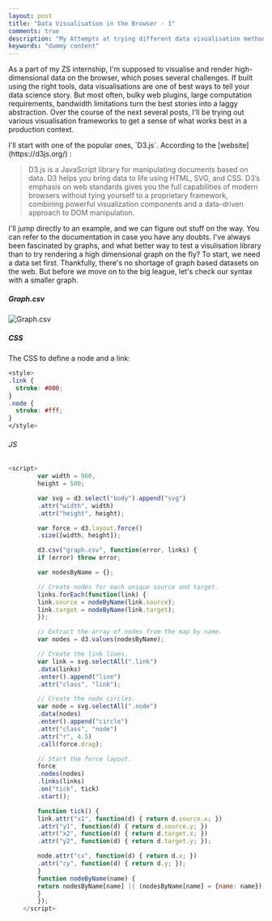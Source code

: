 ```yaml
---
layout: post
title: "Data Visualisation in the Browser - 1"
comments: true
description: "My Attempts at trying different data visualisation methods and frameworks"
keywords: "dummy content"
---
```

As a part of my ZS internship, I'm supposed to visualise and render high-dimensional data on the browser, which poses several challenges. If built using the 
right tools, data visualisations are one of best ways to tell your data science story. But most often, bulky web plugins, large computation requirements, 
bandwidth limitations turn the best stories into a laggy abstraction.
Over the course of the next several posts, I'll be trying out various visualisation frameworks to get a sense of what works best in a production context.
<div class="divider"></div>
I'll start with one of the popular ones, `D3.js`. According to the [website](https://d3js.org/) : 

> D3.js is a JavaScript library for manipulating documents based on data. D3 helps you bring data to life using HTML, SVG, and CSS. D3’s emphasis on web standards gives you the full capabilities of modern browsers without tying yourself to a proprietary framework, combining powerful visualization components and a data-driven approach to DOM manipulation.

I'll jump directly to an example, and we can figure out stuff on the way. You can refer to the documentation in case you have any doubts. 
I've always been fascinated by graphs, and what better way to test a visulisation library than to try rendering a high dimensional graph on the fly? To start,
we need a data set first. Thankfully, there's no shortage of graph based datasets on the web. But before we move on to the big league, let's check our syntax with a smaller graph.
##### Graph.csv
![Graph.csv](https://github.com/sakshamio/thinkspace/blob/gh-pages/_posts/graph_csv.jpg)

##### CSS
The CSS to define a node and a link:
```css
<style>
.link {
  stroke: #000;
}
.node {
  stroke: #fff;
}
</style>
```
###### JS
```javascript
<script>
        var width = 960,
        height = 500;

        var svg = d3.select("body").append("svg")
        .attr("width", width)
        .attr("height", height);

        var force = d3.layout.force()
        .size([width, height]);

        d3.csv("graph.csv", function(error, links) {
        if (error) throw error;

        var nodesByName = {};

        // Create nodes for each unique source and target.
        links.forEach(function(link) {
        link.source = nodeByName(link.source);
        link.target = nodeByName(link.target);
        });

        // Extract the array of nodes from the map by name.
        var nodes = d3.values(nodesByName);

        // Create the link lines.
        var link = svg.selectAll(".link")
        .data(links)
        .enter().append("line")
        .attr("class", "link");

        // Create the node circles.
        var node = svg.selectAll(".node")
        .data(nodes)
        .enter().append("circle")
        .attr("class", "node")
        .attr("r", 4.5)
        .call(force.drag);

        // Start the force layout.
        force
        .nodes(nodes)
        .links(links)
        .on("tick", tick)
        .start();

        function tick() {
        link.attr("x1", function(d) { return d.source.x; })
        .attr("y1", function(d) { return d.source.y; })
        .attr("x2", function(d) { return d.target.x; })
        .attr("y2", function(d) { return d.target.y; });

        node.attr("cx", function(d) { return d.x; })
        .attr("cy", function(d) { return d.y; });
        }
        function nodeByName(name) {
        return nodesByName[name] || (nodesByName[name] = {name: name});
        }
        });
    </script>
```




